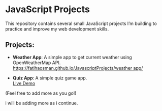 # JavaScript Projects

This repository contains several small JavaScript projects I’m building to practice and improve my web development skills.

## Projects:

- **Weather App**: A simple app to get current weather using OpenWeatherMap API.  
  [https://fatihaosman.github.io/JavascriptProjects/weather app/](https://fatihaosman.github.io/JavascriptProjects/weather%20app/)

- **Quiz App**: A simple quiz game app.  
  [Live Demo](https://fatihaosman.github.io/JavascriptProjects/quizzapp/)

(Feel free to add more as you go!)



i will be adding more as i continue.
